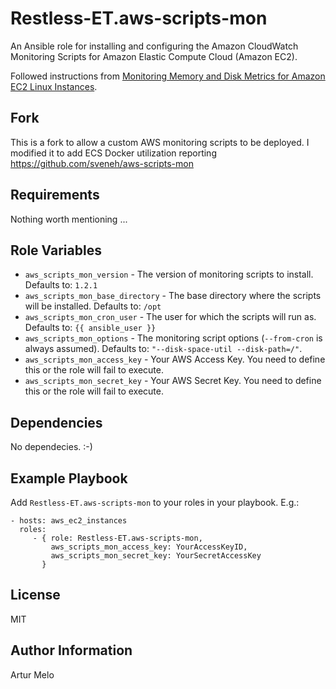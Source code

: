Restless-ET.aws-scripts-mon
=========

An Ansible role for installing and configuring the Amazon CloudWatch Monitoring Scripts for Amazon Elastic Compute Cloud (Amazon EC2).

Followed instructions from [Monitoring Memory and Disk Metrics for Amazon EC2 Linux Instances](http://docs.aws.amazon.com/AWSEC2/latest/UserGuide/mon-scripts.html).

Fork
----

This is a fork to allow a custom AWS monitoring scripts to be deployed. I modified it to add ECS Docker utilization reporting https://github.com/sveneh/aws-scripts-mon


Requirements
------------

Nothing worth mentioning ...

Role Variables
--------------

- `aws_scripts_mon_version` - The version of monitoring scripts to install. Defaults to: `1.2.1`
- `aws_scripts_mon_base_directory` - The base directory where the scripts will be installed. Defaults to: `/opt`
- `aws_scripts_mon_cron_user` - The user for which the scripts will run as. Defaults to: `{{ ansible_user }}`
- `aws_scripts_mon_options` - The monitoring script options (`--from-cron` is always assumed). Defaults to: `"--disk-space-util --disk-path=/"`.
- `aws_scripts_mon_access_key` - Your AWS Access Key. You need to define this or the role will fail to execute.
- `aws_scripts_mon_secret_key` - Your AWS Secret Key. You need to define this or the role will fail to execute.


Dependencies
------------

No dependecies. :-)

Example Playbook
----------------

Add `Restless-ET.aws-scripts-mon` to your roles in your playbook. E.g.:

    - hosts: aws_ec2_instances
      roles:
         - { role: Restless-ET.aws-scripts-mon,
             aws_scripts_mon_access_key: YourAccessKeyID,
             aws_scripts_mon_secret_key: YourSecretAccessKey
           }

License
-------

MIT

Author Information
------------------

Artur Melo
